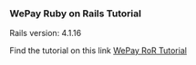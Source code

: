### WePay Ruby on Rails Tutorial

Rails version: 4.1.16

Find the tutorial on this link [WePay RoR Tutorial](https://developer.wepay.com/docs/sdks/ruby-on-rails-tutorial)
